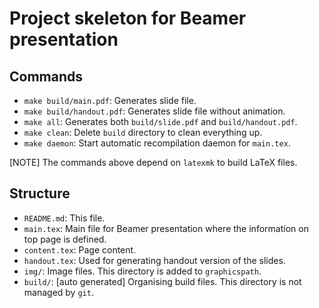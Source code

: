# Project skeleton for Beamer presentation

## Commands
- `make build/main.pdf`: Generates slide file.
- `make build/handout.pdf`: Generates slide file without animation.
- `make all`: Generates both `build/slide.pdf` and `build/handout.pdf`.
- `make clean`: Delete `build` directory to clean everything up.
- `make daemon`: Start automatic recompilation daemon for `main.tex`.

[NOTE] The commands above depend on `latexmk` to build LaTeX files.

## Structure
- `README.md`: This file.
- `main.tex`: Main file for Beamer presentation where the information on top page is defined.
- `content.tex`: Page content.
- `handout.tex`: Used for generating handout version of the slides.
- `img/`: Image files. This directory is added to `graphicspath`.
- `build/`: [auto generated] Organising build files. This directory is not managed by `git`.
